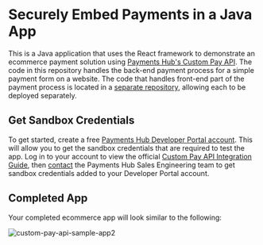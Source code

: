 # Securely Embed Payments in a Java App

This is a Java application that uses the React framework to demonstrate an ecommerce payment solution using <a href='https://developer.paymentshub.com/products/full-featured/custom-pay-api' target='_blank'>Payments Hub's Custom Pay API</a>. The code in this repository handles the back-end payment process for a simple payment form on a website. The code that handles front-end part of the payment process is located in a <a href='https://github.com/PaymentsHubDevelopers/PaymentsHub-React-Custom-Pay-API'>separate repository</a>, allowing each to be deployed separately.

## Get Sandbox Credentials

To get started, create a free [Payments Hub Developer Portal account](https://developer.paymentshub.com/auth/signup). This will allow you to get the sandbox credentials that are required to test the app. Log in to your account to view the official [Custom Pay API Integration Guide](https://developer.paymentshub.com/products/full-featured/custom-pay-api/integration), then [contact](https://developer.paymentshub.com/contact) the Payments Hub Sales Engineering team to get sandbox credentials added to your Developer Portal account.

## Completed App

Your completed ecommerce app will look similar to the following:

![custom-pay-api-sample-app2](https://github.com/PaymentsHubDevelopers/PaymentsHub-Java-Custom-Pay-API/assets/136620102/4db14952-dbe4-4b18-8b45-50025d8a416d)

